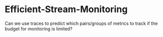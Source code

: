 # Efficient-Stream-Monitoring
Can we use traces to predict which pairs/groups of metrics to track if the budget for monitoring is limited?
